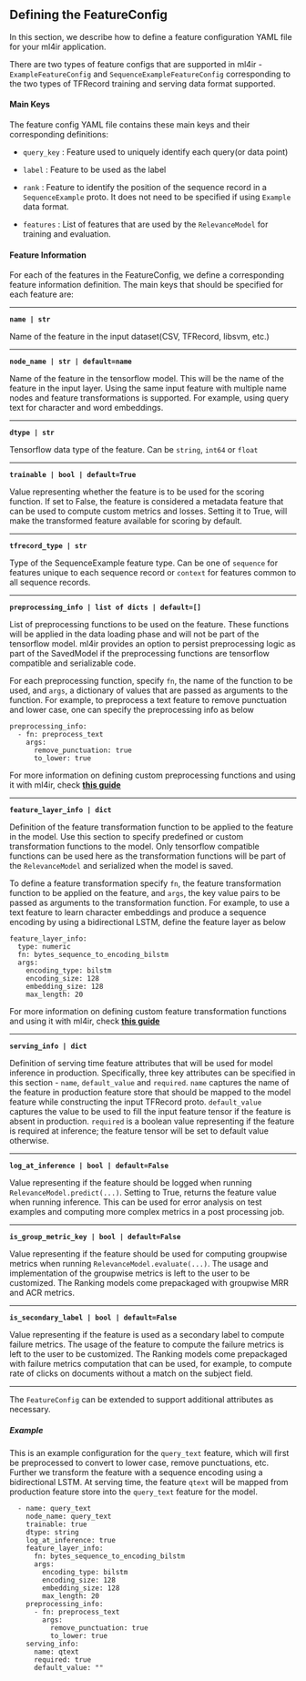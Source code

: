 ## Defining the FeatureConfig

In this section, we describe how to define a feature configuration YAML file for your ml4ir application.

There are two types of feature configs that are supported in ml4ir - `ExampleFeatureConfig` and `SequenceExampleFeatureConfig` corresponding to the two types of TFRecord training and serving data format supported. 

#### Main Keys

The feature config YAML file contains these main keys and their corresponding definitions:

* `query_key` : Feature used to uniquely identify each query(or data point)

* `label` : Feature to be used as the label

* `rank` : Feature to identify the position of the sequence record in a `SequenceExample` proto. It does not need to be specified if using `Example` data format.

* `features` : List of features that are used by the `RelevanceModel` for training and evaluation.

#### Feature Information

For each of the features in the FeatureConfig, we define a corresponding feature information definition. The main keys that should be specified for each feature are:

-----

**`name | str`**

Name of the feature in the input dataset(CSV, TFRecord, libsvm, etc.)

-----

**`node_name | str | default=name`**

Name of the feature in the tensorflow model. This will be the name of the feature in the input layer. Using the same input feature with multiple name nodes and feature transformations is supported. For example, using query text for character and word embeddings.

-----

**`dtype | str`**

Tensorflow data type of the feature. Can be `string`, `int64` or `float`

-----

**`trainable | bool | default=True`**

Value representing whether the feature is to be used for the scoring function. If set to False, the feature is considered a metadata feature that can be used to compute custom metrics and losses. Setting it to True, will make the transformed feature available for scoring by default.

-----

**`tfrecord_type | str`**

Type of the SequenceExample feature type. Can be one of `sequence` for features unique to each sequence record or `context` for features common to all sequence records.

-----

**`preprocessing_info | list of dicts | default=[]`**

List of preprocessing functions to be used on the feature. These functions will be applied in the data loading phase and will not be part of the tensorflow model. ml4ir provides an option to persist preprocessing logic as part of the SavedModel if the preprocessing functions are tensorflow compatible and serializable code.

For each preprocessing function, specify `fn`, the name of the function to be used, and `args`, a dictionary of values that are passed as arguments to the function. For example, to preprocess a text feature to remove punctuation and lower case, one can specify the preprocessing info as below
```
preprocessing_info:
  - fn: preprocess_text
    args:
      remove_punctuation: true
      to_lower: true
```

For more information on defining custom preprocessing functions and using it with ml4ir, check **[this guide](/advanced/preprocessing)**

-----

**`feature_layer_info | dict`**

Definition of the feature transformation function to be applied to the feature in the model. Use this section to specify predefined or custom transformation functions to the model. Only tensorflow compatible functions can be used here as the transformation functions will be part of the `RelevanceModel` and serialized when the model is saved.

To define a feature transformation specify `fn`, the feature transformation function to be applied on the feature, and `args`, the key value pairs to be passed as arguments to the transformation function. For example, to use a text feature to learn character embeddings and produce a sequence encoding by using a bidirectional LSTM, define the feature layer as below
```
feature_layer_info:
  type: numeric
  fn: bytes_sequence_to_encoding_bilstm
  args:
    encoding_type: bilstm
    encoding_size: 128
    embedding_size: 128
    max_length: 20
```

For more information on defining custom feature transformation functions and using it with ml4ir, check **[this guide](/advanced/feature_layer)**

-----

**`serving_info | dict`**

Definition of serving time feature attributes that will be used for model inference in production. Specifically, three key attributes can be specified in this section - `name`, `default_value` and `required`. `name` captures the name of the feature in production feature store that should be mapped to the model feature while constructing the input TFRecord proto. `default_value` captures the value to be used to fill the input feature tensor if the feature is absent in production. `required` is a boolean value representing if the feature is required at inference; the feature tensor will be set to default value otherwise.

-----

**`log_at_inference | bool | default=False`**

Value representing if the feature should be logged when running `RelevanceModel.predict(...)`. Setting to True, returns the feature value when running inference. This can be used for error analysis on test examples and computing more complex metrics in a post processing job.

-----

**`is_group_metric_key | bool | default=False`**

Value representing if the feature should be used for computing groupwise metrics when running `RelevanceModel.evaluate(...)`. The usage and implementation of the groupwise metrics is left to the user to be customized. The Ranking models come prepackaged with groupwise MRR and ACR metrics.

-----

**`is_secondary_label | bool | default=False`**

Value representing if the feature is used as a secondary label to compute failure metrics. The usage of the feature to compute the failure metrics is left to the user to be customized. The Ranking models come prepackaged with failure metrics computation that can be used, for example, to compute rate of clicks on documents without a match on the subject field.

-----

The `FeatureConfig` can be extended to support additional attributes as necessary.

##### Example

This is an example configuration for the `query_text` feature, which will first be preprocessed to convert to lower case, remove punctuations, etc. Further we transform the feature with a sequence encoding using a bidirectional LSTM. At serving time, the feature `qtext` will be mapped from production feature store into the `query_text` feature for the model.

```
  - name: query_text
    node_name: query_text
    trainable: true
    dtype: string
    log_at_inference: true
    feature_layer_info:
      fn: bytes_sequence_to_encoding_bilstm
      args:
        encoding_type: bilstm
        encoding_size: 128
        embedding_size: 128
        max_length: 20
    preprocessing_info:
      - fn: preprocess_text
        args:
          remove_punctuation: true
          to_lower: true
    serving_info:
      name: qtext
      required: true
      default_value: ""
```